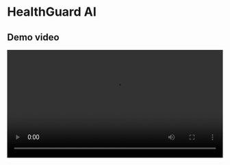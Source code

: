 # HealthGuard AI

## Demo video
<video width="100%" controls>
  <source src="output/demoVideo.mp4" type="video/mp4">
  Your browser does not support the video tag.
</video>